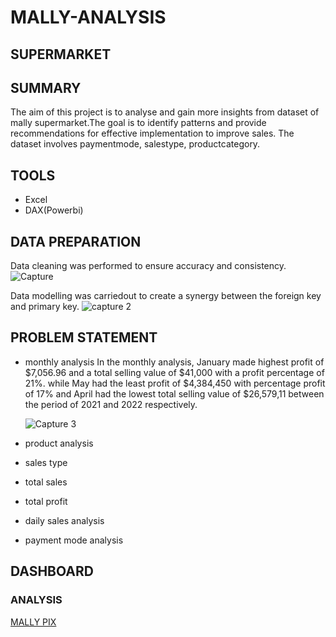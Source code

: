 # MALLY-ANALYSIS

## SUPERMARKET

## SUMMARY
The aim of this project is to analyse and gain more insights from dataset of mally supermarket.The goal is to identify patterns 
and provide recommendations for effective implementation to improve sales. The dataset involves paymentmode, salestype, productcategory.

## TOOLS
* Excel
* DAX(Powerbi)

## DATA PREPARATION
Data cleaning was performed to ensure accuracy and consistency.
![Capture](https://user-images.githubusercontent.com/124039605/235500599-a54fa4cb-022f-407e-8d57-161b4df5fdaa.PNG)

Data modelling was carriedout to create a synergy between the foreign key and primary key.
![capture 2](https://user-images.githubusercontent.com/124039605/235500896-3ca7cc6d-c786-45e3-a53b-13fcf0660b4e.PNG)



## PROBLEM STATEMENT
*   monthly analysis
    In the monthly analysis, January made highest profit of $7,056.96 and a total selling value of $41,000 
    with a profit percentage of 21%. while May had the least profit of $4,384,450 with percentage profit of 17% and
    April had the lowest total selling value of $26,579,11 between the period of 2021 and 2022 respectively.
    
    ![Capture 3](https://user-images.githubusercontent.com/124039605/235517254-2e18e1ee-b74b-48fe-bba6-e8706468ef38.PNG)

    
   
*   product analysis
*   sales type
*   total sales
*   total profit
*   daily sales analysis
*  payment mode analysis
   
## DASHBOARD

### ANALYSIS
[MALLY PIX](https://user-images.githubusercontent.com/124039605/235483316-bd033aa4-80fe-443e-8288-192b2d7bf72d.png)
